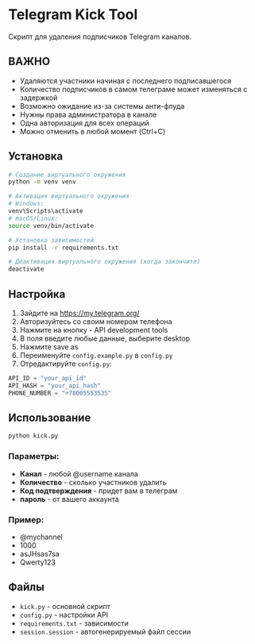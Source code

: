 # Telegram Kick Tool

Скрипт для удаления подписчиков Telegram каналов.

## ВАЖНО

- Удаляются участники начиная с последнего подписавшегося
- Количество подписчиков в самом телеграме может изменяться с задержкой
- Возможно ожидание из-за системы анти-флуда
- Нужны права администратора в канале
- Одна авторизация для всех операций
- Можно отменить в любой момент (Ctrl+C)

## Установка

```bash
# Создание виртуального окружения
python -m venv venv

# Активация виртуального окружения
# Windows:
venv\Scripts\activate
# macOS/Linux:
source venv/bin/activate

# Установка зависимостей
pip install -r requirements.txt

# Деактивация виртуального окружения (когда закончите)
deactivate
```

## Настройка

1. Зайдите на https://my.telegram.org/
2. Авторизуйтесь со своим номером телефона
3. Нажмите на кнопку - API development tools
4. В поля введите любые данные, выберите desktop
5. Нажмите save as
6.  Переименуйте `config.example.py` в `config.py`
7.  Отредактируйте `config.py`:
```python
API_ID = "your_api_id"
API_HASH = "your_api_hash" 
PHONE_NUMBER = "+78005553535"
```

## Использование

```bash
python kick.py
```

### Параметры:
- **Канал** - любой @username канала
- **Количество** - сколько участников удалить
- **Код подтверждения** - придет вам в телеграм
- **пароль** - от вашего аккаунта

### Пример:
- @mychannel
- 1000
- asJHsas7sa
- Qwerty123


## Файлы

- `kick.py` - основной скрипт
- `config.py` - настройки API
- `requirements.txt` - зависимости
- `session.session` - автогенерируемый файл сессии
